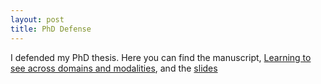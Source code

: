 ```yaml
---
layout: post
title: PhD Defense
---
```


I defended my PhD thesis. Here you can find the manuscript, [Learning to see across domains and modalities](https://arxiv.org/abs/1902.04992), and the 
[slides](https://docs.google.com/presentation/d/1O_8N9wW1USrP06Cwddy6YfCSTwqp50lLmKp7T7vQdT0/edit?usp=sharing)
